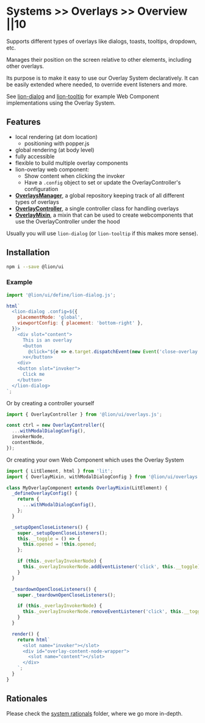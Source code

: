 # Systems >> Overlays >> Overview ||10

Supports different types of overlays like dialogs, toasts, tooltips, dropdown, etc.

Manages their position on the screen relative to other elements, including other overlays.

Its purpose is to make it easy to use our Overlay System declaratively. It can be easily extended where needed, to override event listeners and more.

See [lion-dialog](../../../components/dialog/overview.md) and [lion-tooltip](../../../components/tooltip/overview.md) for example Web Component implementations using the Overlay System.

## Features

- local rendering (at dom location)
  - positioning with popper.js
- global rendering (at body level)
- fully accessible
- flexible to build multiple overlay components
- lion-overlay web component:
  - Show content when clicking the invoker
  - Have a `.config` object to set or update the OverlayController's configuration
- [**OverlaysManager**](./use-cases.md#overlaysmanager), a global repository keeping track of all different types of overlays
- [**OverlayController**](./use-cases.md#overlaycontroller), a single controller class for handling overlays
- [**OverlayMixin**](./use-cases.md#overlaymixin), a mixin that can be used to create webcomponents that use the OverlayController under the hood

Usually you will use `lion-dialog` (or `lion-tooltip` if this makes more sense).

## Installation

```bash
npm i --save @lion/ui
```

### Example

```js
import '@lion/ui/define/lion-dialog.js';

html`
  <lion-dialog .config=${{
    placementMode: 'global',
    viewportConfig: { placement: 'bottom-right' },
  }}>
    <div slot="content">
      This is an overlay
      <button
        @click="${e => e.target.dispatchEvent(new Event('close-overlay', { bubbles: true }))}"
      >x</button>
    <div>
    <button slot="invoker">
      Click me
    </button>
  </lion-dialog>
`;
```

Or by creating a controller yourself

```js
import { OverlayController } from '@lion/ui/overlays.js';

const ctrl = new OverlayController({
  ...withModalDialogConfig(),
  invokerNode,
  contentNode,
});
```

Or creating your own Web Component which uses the Overlay System

```js
import { LitElement, html } from 'lit';
import { OverlayMixin, withModalDialogConfig } from '@lion/ui/overlays.js';

class MyOverlayComponent extends OverlayMixin(LitElement) {
  _defineOverlayConfig() {
    return {
      ...withModalDialogConfig(),
    };
  }

  _setupOpenCloseListeners() {
    super._setupOpenCloseListeners();
    this.__toggle = () => {
      this.opened = !this.opened;
    };

    if (this._overlayInvokerNode) {
      this._overlayInvokerNode.addEventListener('click', this.__toggle);
    }
  }

  _teardownOpenCloseListeners() {
    super._teardownOpenCloseListeners();

    if (this._overlayInvokerNode) {
      this._overlayInvokerNode.removeEventListener('click', this.__toggle);
    }
  }

  render() {
    return html`
      <slot name="invoker"></slot>
      <div id="overlay-content-node-wrapper">
        <slot name="content"></slot>
      </div>
    `;
  }
}
```

## Rationales

Please check the [system rationals](./rationale.md) folder, where we go more in-depth.
